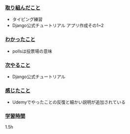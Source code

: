 ### <u>取り組んだこと</u>
- タイピング練習
- Django公式チュートリアル アプリ作成その1~2

### <u>わかったこと</u>
- pollsは投票場の意味

### <u>次やること</u>
- Django公式チュートリアル

### <u>感じたこと</u>
- Udemyでやったことの反復と細かい説明が追加されている

### <u>学習時間</u>
1.5h
